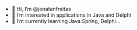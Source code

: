 - 👋 Hi, I’m @jonatanfreitas
- 👀 I’m interested in applications in Java and Delphi
- 🌱 I’m currently learning Java Spring, Delphi...
<!---
jonatanfreitas/jonatanfreitas is a ✨ special ✨ repository because its `README.md` (this file) appears on your GitHub profile.
You can click the Preview link to take a look at your changes.
--->
